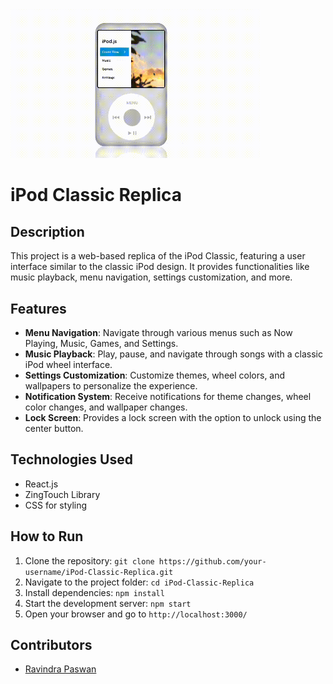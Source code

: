 <img src="ReactIPOD.gif" width="400">

# iPod Classic Replica

## Description
This project is a web-based replica of the iPod Classic, featuring a user interface similar to the classic iPod design. 
It provides functionalities like music playback, menu navigation, settings customization, and more.

## Features

- **Menu Navigation**: Navigate through various menus such as Now Playing, Music, Games, and Settings.
- **Music Playback**: Play, pause, and navigate through songs with a classic iPod wheel interface.
- **Settings Customization**: Customize themes, wheel colors, and wallpapers to personalize the experience.
- **Notification System**: Receive notifications for theme changes, wheel color changes, and wallpaper changes.
- **Lock Screen**: Provides a lock screen with the option to unlock using the center button.

## Technologies Used

- React.js
- ZingTouch Library
- CSS for styling

## How to Run

1. Clone the repository: `git clone https://github.com/your-username/iPod-Classic-Replica.git`
2. Navigate to the project folder: `cd iPod-Classic-Replica`
3. Install dependencies: `npm install`
4. Start the development server: `npm start`
5. Open your browser and go to `http://localhost:3000/`

## Contributors

- [Ravindra Paswan](https://github.com/ravindrapaswan2762)
